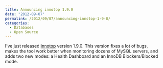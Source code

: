 ```yaml
---
title: Announcing innotop 1.9.0
date: "2012-09-07"
permalink: /2012/09/07/announcing-innotop-1-9-0/
categories:
  - Databases
  - Open Source
---
```

I've just released [innotop][1] version 1.9.0. This version fixes a lot of bugs, makes the tool work better when monitoring dozens of MySQL servers, and adds two new modes: a Health Dashboard and an InnoDB Blockers/Blocked mode.

 [1]: http://code.google.com/p/innotop/
